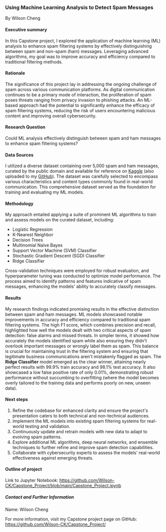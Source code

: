 ﻿### Using Machine Learning Analysis to Detect Spam Messages

By Wilson Cheng

#### Executive summary

In this Capstone project, I explored the application of machine learning (ML) analysis to enhance spam filtering systems by effectively distinguishing between spam and non-spam (ham) messages. Leveraging advanced algorithms, my goal was to improve accuracy and efficiency compared to traditional filtering methods.

#### Rationale
The significance of this project lay in addressing the ongoing challenge of spam across various communication platforms. As digital communication continues to be a primary mode of interaction, the proliferation of spam poses threats ranging from privacy invasion to phishing attacks. An ML-based approach had the potential to significantly enhance the efficacy of spam filtering systems, reducing the risk of users encountering malicious content and improving overall cybersecurity.

#### Research Question
Could ML analysis effectively distinguish between spam and ham messages to enhance spam filtering systems?

#### Data Sources
I utilized a diverse dataset containing over 5,000 spam and ham messages, curated by the public domain and available for reference on [Kaggle](https://www.kaggle.com/code/abdallahwagih/spam-emails-detection-using-naive-bayes) (also uploaded to my [GitHub](https://github.com/Wilson-CK/Capstone_Project/blob/main/spam.csv)). The dataset was carefully selected to encompass various characteristics and content types commonly found in real-world communication. This comprehensive dataset served as the foundation for training and evaluating my ML models.

#### Methodology
My approach entailed applying a suite of prominent ML algorithms to train and assess models on the curated dataset, including:
* Logistic Regression
* K-Nearest Neighbor
* Decision Trees
* Multinomial Naïve Bayes
* Support Vector Machine (SVM) Classifier
* Stochastic Gradient Descent (SGD) Classifier
* Ridge Classifier

Cross-validation techniques were employed for robust evaluation, and hyperparameter tuning was conducted to optimize model performance. The process aimed to identify patterns and features indicative of spam messages, enhancing the models' ability to accurately classify messages.

#### Results
My research findings indicated promising results in the effective distinction between spam and ham messages. ML models showcased notable improvements in accuracy and efficiency compared to traditional spam filtering systems. The high F1 score, which combines precision and recall, highlighted how well the models dealt with two critical aspects of spam detection: false alarms and missed threats.
In simpler terms, it showed how accurately the models identified spam while also ensuring they didn't overlook important messages or wrongly label them as spam. This balance is crucial for maintaining trust in the filtering system and ensuring that legitimate business communications aren't mistakenly flagged as spam.
The **Ridge Classifier** model emerged as the clear winner, attaining nearly perfect results with 99.9% train accuracy and 98.1% test accuracy. It also showcased a low false positive rate of only 0.01%, demonstrating robust performance without succumbing to overfitting (where the model becomes overly tailored to the training data and performs poorly on new, unseen data).

#### Next steps
1. Refine the codebase for enhanced clarity and ensure the project's presentation caters to both technical and non-technical audiences.
2. Implement the ML models into existing spam filtering systems for real-world testing and validation.
3. Continuously update and retrain models with new data to adapt to evolving spam patterns.
4. Explore additional ML algorithms, deep neural networks, and ensemble techniques to further refine and improve spam detection capabilities.
5. Collaborate with cybersecurity experts to assess the models' real-world effectiveness against emerging threats.

#### Outline of project

Link to Jupyter Notebook: https://github.com/Wilson-CK/Capstone_Project/blob/main/Capstone_Project.ipynb

##### Contact and Further Information

Name: Wilson Cheng

For more information, visit my Capstone project page on GitHub:
https://github.com/Wilson-CK/Capstone_Project/
